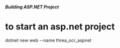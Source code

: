 ##### Building ASP.NET Project ####

# to start an asp.net project 
dotnet new web --name threa_ocr_aspnet
